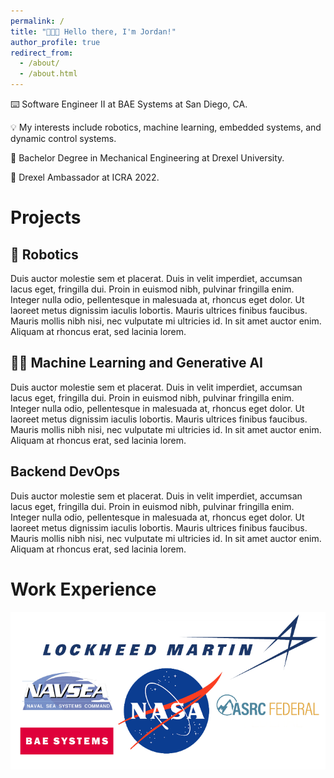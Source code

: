 ```yaml
---
permalink: /
title: "👨🏻‍💻 Hello there, I'm Jordan!"
author_profile: true
redirect_from: 
  - /about/
  - /about.html
---
```


⌨️ Software Engineer II at BAE Systems at San Diego, CA. 

💡 My interests include robotics, machine learning, embedded systems, and dynamic control systems.

🏫 Bachelor Degree in Mechanical Engineering at Drexel University.

🤖 Drexel Ambassador at ICRA 2022.


# Projects

## 🤖 Robotics
Duis auctor molestie sem et placerat. Duis in velit imperdiet, accumsan lacus eget, fringilla dui. Proin in euismod nibh, pulvinar fringilla enim. Integer nulla odio, pellentesque in malesuada at, rhoncus eget dolor. Ut laoreet metus dignissim iaculis lobortis. Mauris ultrices finibus faucibus. Mauris mollis nibh nisi, nec vulputate mi ultricies id. In sit amet auctor enim. Aliquam at rhoncus erat, sed lacinia lorem.

## 🧑‍💻 Machine Learning and Generative AI
Duis auctor molestie sem et placerat. Duis in velit imperdiet, accumsan lacus eget, fringilla dui. Proin in euismod nibh, pulvinar fringilla enim. Integer nulla odio, pellentesque in malesuada at, rhoncus eget dolor. Ut laoreet metus dignissim iaculis lobortis. Mauris ultrices finibus faucibus. Mauris mollis nibh nisi, nec vulputate mi ultricies id. In sit amet auctor enim. Aliquam at rhoncus erat, sed lacinia lorem.

## Backend DevOps
Duis auctor molestie sem et placerat. Duis in velit imperdiet, accumsan lacus eget, fringilla dui. Proin in euismod nibh, pulvinar fringilla enim. Integer nulla odio, pellentesque in malesuada at, rhoncus eget dolor. Ut laoreet metus dignissim iaculis lobortis. Mauris ultrices finibus faucibus. Mauris mollis nibh nisi, nec vulputate mi ultricies id. In sit amet auctor enim. Aliquam at rhoncus erat, sed lacinia lorem.

# Work Experience
![Work Experience Compilation Pic](/images/workexperience.png)
